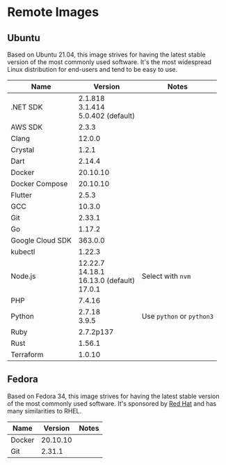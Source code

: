 # Remote Images

## Ubuntu

Based on Ubuntu 21.04, this image strives for having the latest stable version of the most commonly used software. It's the most widespread Linux distribution for end-users and tend to be easy to use.

<!-- BEGIN GENERATED SECTION: ubuntu -->

| Name | Version | Notes |
| ---- | ------- | ----- |
| .NET SDK | 2.1.818<br>3.1.414<br>5.0.402 (default) |
| AWS SDK | 2.3.3 |
| Clang | 12.0.0 |
| Crystal | 1.2.1 |
| Dart | 2.14.4 |
| Docker | 20.10.10 |
| Docker Compose | 20.10.10 |
| Flutter | 2.5.3 |
| GCC | 10.3.0 |
| Git | 2.33.1 |
| Go | 1.17.2 |
| Google Cloud SDK | 363.0.0 |
| kubectl | 1.22.3 |
| Node.js | 12.22.7<br>14.18.1<br>16.13.0 (default)<br>17.0.1 | Select with `nvm` |
| PHP | 7.4.16 |
| Python | 2.7.18<br>3.9.5 | Use `python` or `python3` |
| Ruby | 2.7.2p137 |
| Rust | 1.56.1 |
| Terraform | 1.0.10 |

<!-- END GENERATED SECTION: ubuntu -->

## Fedora

Based on Fedora 34, this image strives for having the latest stable version of the most commonly used software. It's sponsored by [Red Hat](https://www.redhat.com/) and has many similarities to RHEL.

<!-- BEGIN GENERATED SECTION: fedora -->

| Name | Version | Notes |
| ---- | ------- | ----- |
| Docker | 20.10.10 |
| Git | 2.31.1 |

<!-- END GENERATED SECTION: fedora -->
